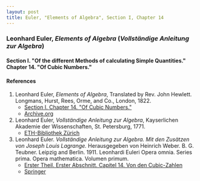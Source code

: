 ```yaml
---
layout: post
title: Euler, "Elements of Algebra", Section I, Chapter 14
---
```


### Leonhard Euler, *Elements of Algebra* (*Vollständige Anleitung zur Algebra*)

#### Section I. "Of the different Methods of calculating Simple Quantities." Chapter 14. "Of Cubic Numbers."


#### References

1. Leonhard Euler, *Elements of Algebra*, Translated by Rev. John Hewlett. Longmans, Hurst, Rees, Orme, and Co., London, 1822.
    - [Section I. Chapter 14. "Of Cubic Numbers."](/assets/euler/en/I-14.pdf)
    - [Archive.org](https://archive.org/details/elementsofalgebr00euleuoft/)
3. Leonhard Euler, *Vollständige Anleitung zur Algebra*, Kayserlichen Akademie der Wissenschaften, St. Petersburg, 1771.
    - [ETH-Bibliothek Zürich](https://doi.org/10.3931/e-rara-9093)
2. Leonhard Euler. *Vollständige Anleitung zur Algebra. Mit den Zusätzen von Joseph Louis Lagrange.* Herausgegeben von Heinrich Weber. B. G. Teubner. Leipzig and Berlin. 1911. Leonhardi Euleri Opera omnia. Series prima. Opera mathematica. Volumen primum.
    - [Erster Theil. Erster Abschnitt. Capitel 14. Von den Cubic-Zahlen](/assets/euler/de/I-I-14.pdf)
    - [Springer](https://link.springer.com/book/9783764314002)